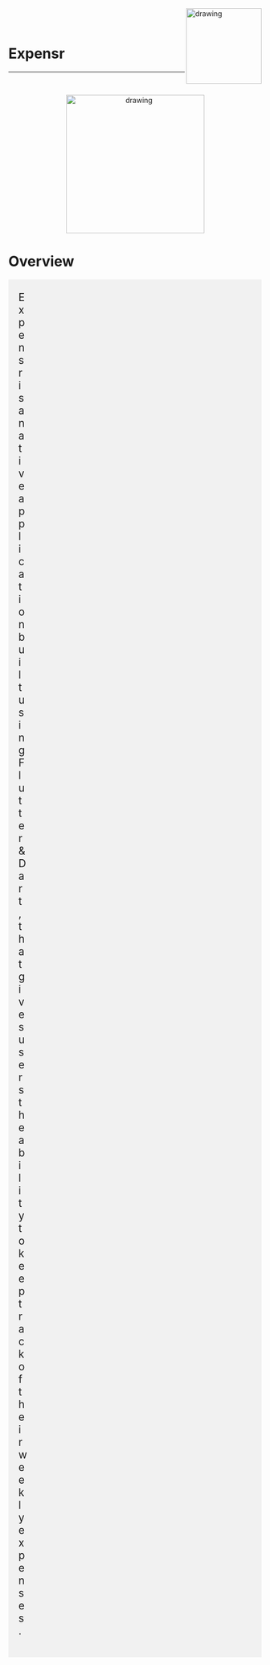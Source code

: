 <img align="right" src="https://i.imgur.com/LK8siTI.png" alt="drawing" width="150"/>
<br />
<br />

# Expensr
<hr />
<br />

<p align="center">
<img src="https://i.imgur.com/qF7OUtM.jpg" alt="drawing" width="275"/>
</p>

# Overview

<div style="background-color:rgba(0, 0, 0, 0.0470588); text-align:left; vertical-align: middle; padding:2px 480px 20px 20px;">
<p style="font-size: 20.8px">Expensr is a native application built using Flutter & Dart, that gives users the ability to keep track of their weekly expenses. </p>
</div>
